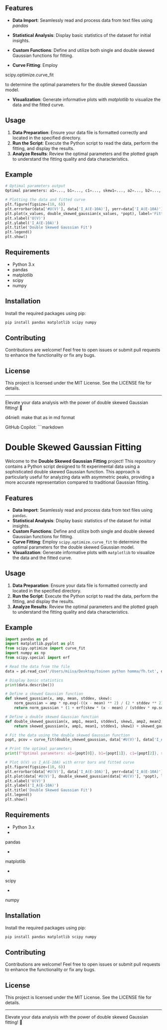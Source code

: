 ## Features

- **Data Import**: Seamlessly read and process data from text files using *pandas*


- **Statistical Analysis**: Display basic statistics of the dataset for initial insights.
- **Custom Functions**: Define and utilize both single and double skewed Gaussian functions for fitting.
- **Curve Fitting**: Employ 

scipy.optimize.curve_fit

 to determine the optimal parameters for the double skewed Gaussian model.
- **Visualization**: Generate informative plots with *matplotlib*
 to visualize the data and the fitted curve.

## Usage

1. **Data Preparation**: Ensure your data file is formatted correctly and located in the specified directory.
2. **Run the Script**: Execute the Python script to read the data, perform the fitting, and display the results.
3. **Analyze Results**: Review the optimal parameters and the plotted graph to understand the fitting quality and data characteristics.

## Example

```python
# Optimal parameters output
Optimal parameters: a1=..., b1=..., c1=..., skew1=..., a2=..., b2=..., c2=..., skew2=...

# Plotting the data and fitted curve
plt.figure(figsize=(10, 6))
plt.errorbar(data['#U(V)'], data['I_A(E-10A)'], yerr=data['I_A(E-10A)']*0.1, fmt='o', label='Data')
plt.plot(x_values, double_skewed_gaussian(x_values, *popt), label='Fitted Curve', color='red')
plt.xlabel('U(V)')
plt.ylabel('I_A(E-10A)')
plt.title('Double Skewed Gaussian Fit')
plt.legend()
plt.show()
```

## Requirements

- Python 3.x
- pandas
- matplotlib
- scipy
- numpy



## Installation

Install the required packages using pip:

```sh
pip install pandas matplotlib scipy numpy
```

## Contributing

Contributions are welcome! Feel free to open issues or submit pull requests to enhance the functionality or fix any bugs.

## License

This project is licensed under the MIT License. See the LICENSE file for details.

---

Elevate your data analysis with the power of double skewed Gaussian fitting! 🚀

d4niell: make that as in md format

GitHub Copilot: ```markdown
# Double Skewed Gaussian Fitting

Welcome to the **Double Skewed Gaussian Fitting** project! This repository contains a Python script designed to fit experimental data using a sophisticated double skewed Gaussian function. This approach is particularly useful for analyzing data with asymmetric peaks, providing a more accurate representation compared to traditional Gaussian fitting.

## Features

- **Data Import**: Seamlessly read and process data from text files using `pandas`.
- **Statistical Analysis**: Display basic statistics of the dataset for initial insights.
- **Custom Functions**: Define and utilize both single and double skewed Gaussian functions for fitting.
- **Curve Fitting**: Employ `scipy.optimize.curve_fit` to determine the optimal parameters for the double skewed Gaussian model.
- **Visualization**: Generate informative plots with `matplotlib` to visualize the data and the fitted curve.

## Usage

1. **Data Preparation**: Ensure your data file is formatted correctly and located in the specified directory.
2. **Run the Script**: Execute the Python script to read the data, perform the fitting, and display the results.
3. **Analyze Results**: Review the optimal parameters and the plotted graph to understand the fitting quality and data characteristics.

## Example

```python
import pandas as pd
import matplotlib.pyplot as plt
from scipy.optimize import curve_fit
import numpy as np
from scipy.special import erf

# Read the data from the file
data = pd.read_csv('/Users/miisa/Desktop/toinen python homma/fh.txt', delim_whitespace=True)

# Display basic statistics
print(data.describe())

# Define a skewed Gaussian function
def skewed_gaussian(x, amp, mean, stddev, skew):
    norm_gaussian = amp * np.exp(-((x - mean) ** 2) / (2 * stddev ** 2))
    return norm_gaussian * (1 + erf(skew * (x - mean) / (stddev * np.sqrt(2))))

# Define a double skewed Gaussian function
def double_skewed_gaussian(x, amp1, mean1, stddev1, skew1, amp2, mean2, stddev2, skew2):
    return skewed_gaussian(x, amp1, mean1, stddev1, skew1) + skewed_gaussian(x, amp2, mean2, stddev2, skew2)

# Fit the data using the double skewed Gaussian function
popt, pcov = curve_fit(double_skewed_gaussian, data['#U(V)'], data['I_A(E-10A)'], p0=[1, 10, 1, 0, 1, 5, 1, 0])

# Print the optimal parameters
print(f"Optimal parameters: a1={popt[0]}, b1={popt[1]}, c1={popt[2]}, skew1={popt[3]}, a2={popt[4]}, b2={popt[5]}, c2={popt[6]}, skew2={popt[7]}")

# Plot U(V) vs I_A(E-10A) with error bars and fitted curve
plt.figure(figsize=(10, 6))
plt.errorbar(data['#U(V)'], data['I_A(E-10A)'], yerr=data['I_A(E-10A)']*0.1, fmt='o', label='Data')
plt.plot(data['#U(V)'], double_skewed_gaussian(data['#U(V)'], *popt), label='Fitted Curve', color='red')
plt.xlabel('U(V)')
plt.ylabel('I_A(E-10A)')
plt.title('Double Skewed Gaussian Fit')
plt.legend()
plt.show()
```

## Requirements

- Python 3.x
- 

pandas


- 

matplotlib


- 

scipy


- 

numpy



## Installation

Install the required packages using pip:

```sh
pip install pandas matplotlib scipy numpy
```

## Contributing

Contributions are welcome! Feel free to open issues or submit pull requests to enhance the functionality or fix any bugs.

## License

This project is licensed under the MIT License. See the LICENSE file for details.

---

Elevate your data analysis with the power of double skewed Gaussian fitting! 🚀
```
